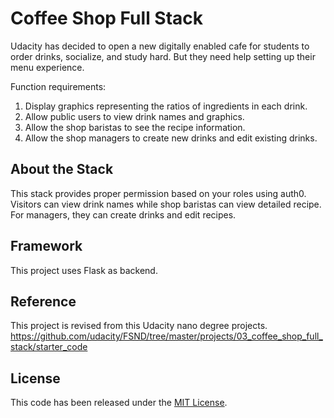# Coffee Shop Full Stack

Udacity has decided to open a new digitally enabled cafe for students to order drinks, socialize, and study hard. But they need help setting up their menu experience.

Function requirements:

1) Display graphics representing the ratios of ingredients in each drink.
2) Allow public users to view drink names and graphics.
3) Allow the shop baristas to see the recipe information.
4) Allow the shop managers to create new drinks and edit existing drinks.

## About the Stack

This stack provides proper permission based on your roles using auth0. Visitors can view drink names while shop baristas can view detailed recipe. For managers, they can create drinks and edit recipes.

## Framework
This project uses Flask as backend.

## Reference
This project is revised from this Udacity nano degree projects.
https://github.com/udacity/FSND/tree/master/projects/03_coffee_shop_full_stack/starter_code

## License
This code has been released under the [MIT License](LICENSE).
